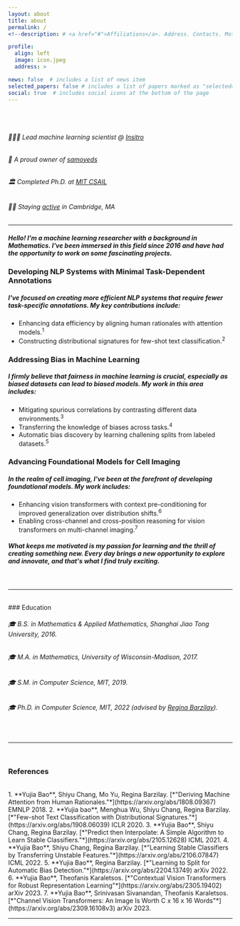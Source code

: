 ```yaml
---
layout: about
title: about
permalink: /
<!--description: # <a href="#">Affiliations</a>. Address. Contacts. Moto. Etc.-->

profile:
  align: left
  image: icon.jpeg
  address: >

news: false  # includes a list of news item
selected_papers: false # includes a list of papers marked as "selected={true}"
social: true  # includes social icons at the bottom of the page
---
```


<br>
<br>

###### 🧑🏻‍🔬 Lead machine learning scientist @ [Insitro](https://insitro.com)
###### 🐾 A proud owner of [samoyeds](https://www.whitenebulasamoyeds.com)
###### 🏛 Completed Ph.D. at [MIT CSAIL](https://www.csail.mit.edu)
###### 🏃‍♂️   Staying [active](https://rtrt.me/render/badges?e=TLMR-SPRING-CLASSIC-2023&pid=R6ZG37A2&resp=1&bgcolor=fff&filename=tlmr-spring-classic-2023r6zg37a2) in Cambridge, MA
<h6 class="e-mail" data-user="oab 📮" data-website="oi.aijuy" dir="rtl"></h6>

---


##### Hello! I'm a machine learning researcher with a background in Mathematics. I've been immersed in this field since 2016 and have had the opportunity to work on some fascinating projects.


### Developing NLP Systems with Minimal Task-Dependent Annotations
##### I've focused on creating more efficient NLP systems that require fewer task-specific annotations. My key contributions include:
+ Enhancing data efficiency by aligning human rationales with attention models.<sup>1</sup>
+ Constructing distributional signatures for few-shot text classification.<sup>2</sup>

### Addressing Bias in Machine Learning
##### I firmly believe that fairness in machine learning is crucial, especially as biased datasets can lead to biased models. My work in this area includes:
+ Mitigating spurious correlations by contrasting different data environments.<sup>3</sup>
+ Transferring the knowledge of biases across tasks.<sup>4</sup>
+ Automatic bias discovery by learning challening splits from labeled datasets.<sup>5</sup>

### Advancing Foundational Models for Cell Imaging
##### In the realm of cell imaging, I've been at the forefront of developing foundational models. My work includes:
+ Enhancing vision transformers with context pre-conditioning for improved generalization over distribution shifts.<sup>6</sup>
+ Enabling cross-channel and cross-position reasoning for vision transformers on multi-channel imaging.<sup>7</sup>

##### What keeps me motivated is my passion for learning and the thrill of creating something new. Every day brings a new opportunity to explore and innovate, and that's what I find truly exciting.

<br>

---

<br>
### Education
<br>

###### 🎓 B.S. in Mathematics & Applied Mathematics, Shanghai Jiao Tong University, 2016.
###### 🎓 M.A. in Mathematics, University of Wisconsin-Madison, 2017.
###### 🎓 S.M. in Computer Science, MIT, 2019.
###### 🎓 Ph.D. in Computer Science, MIT, 2022 (advised by [Regina Barzilay](https://people.csail.mit.edu/regina)).

<br>

---

<br>

### References
<br>
1. **Yujia Bao**, Shiyu Chang, Mo Yu, Regina Barzilay. [*"Deriving Machine Attention from Human Rationales."*](https://arxiv.org/abs/1808.09367) EMNLP 2018.
2. **Yujia bao**, Menghua Wu, Shiyu Chang, Regina Barzilay. [*"Few-shot Text Classification with Distributional Signatures."*](https://arxiv.org/abs/1908.06039) ICLR 2020.
3. **Yujia Bao**, Shiyu Chang, Regina Barzilay. [*"Predict then Interpolate: A Simple Algorithm to Learn Stable Classifiers."*](https://arxiv.org/abs/2105.12628) ICML 2021.
4. **Yujia Bao**, Shiyu Chang, Regina Barzilay. [*"Learning Stable Classifiers by Transferring Unstable Features."*](https://arxiv.org/abs/2106.07847) ICML 2022.
5. **Yujia Bao**, Regina Barzilay. [*"Learning to Split for Automatic Bias Detection."*](https://arxiv.org/abs/2204.13749) arXiv 2022.
6. **Yujia Bao**, Theofanis Karaletsos. [*"Contextual Vision Transformers for Robust Representation Learning"*](https://arxiv.org/abs/2305.19402) arXiv 2023.
7. **Yujia Bao**, Srinivasan Sivanandan, Theofanis Karaletsos. [*"Channel Vision Transformers: An Image Is Worth C x 16 x 16 Words"*](https://arxiv.org/abs/2309.16108v3) arXiv 2023.

<br>

---

<br>
